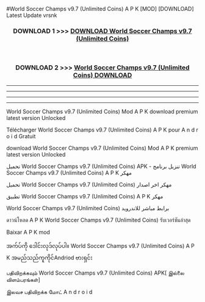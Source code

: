 #World Soccer Champs  v9.7 (Unlimited Coins) A P K [MOD] [DOWNLOAD] Latest Update vrsnk



<div align="center">

<h3>DOWNLOAD 1 >>> <a href="https://teeasianyam.web.app?sq=World Soccer Champs  v9.7 (Unlimited Coins)">DOWNLOAD World Soccer Champs  v9.7 (Unlimited Coins) </a></h3><br>

<h3>DOWNLOAD 2 >>> <a href="https://teeasianyam.web.app?sq=World Soccer Champs  v9.7 (Unlimited Coins) ">World Soccer Champs  v9.7 (Unlimited Coins)  DOWNLOAD </a></h3>

</div>


----------------------------------------------------------

----------------------------------------------------------

----------------------------------------------------------

----------------------------------------------------------


World Soccer Champs  v9.7 (Unlimited Coins)  Mod A P K download premium latest version Unlocked

Télécharger World Soccer Champs  v9.7 (Unlimited Coins)  A P K pour A n d r o i d Gratuit

download World Soccer Champs  v9.7 (Unlimited Coins)  Mod A P K premium latest version Unlocked

تحميل World Soccer Champs  v9.7 (Unlimited Coins)  APK - تنزيل برنامج World Soccer Champs  v9.7 (Unlimited Coins)  A P K مهكر

تحميل World Soccer Champs  v9.7 (Unlimited Coins)  مهكر اخر اصدار

تطبيق World Soccer Champs  v9.7 (Unlimited Coins)  A P K مهكر

World Soccer Champs  v9.7 (Unlimited Coins)  برابط مباشر للاندرويد

ดาวน์โหลด A P K World Soccer Champs  v9.7 (Unlimited Coins)  รับเวอร์ชันล่าสุด

Baixar A P K mod

အက်ပ်ကို ဒေါင်းလုဒ်လုပ်ပါ။ World Soccer Champs  v9.7 (Unlimited Coins)  A P K အမည်သည်ကူကိုင်Andriod ဗားရှင်း

பதிவிறக்கவும் World Soccer Champs  v9.7 (Unlimited Coins)  APK[ இல்லை விளம்பரங்கள்] 
 
இலவச பதிவிறக்க மோட் A n d r o i d



